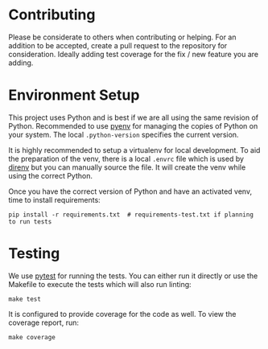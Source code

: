 # Contributing

Please be considerate to others when contributing or helping.
For an addition to be accepted, create a pull request to the repository for consideration.
Ideally adding test coverage for the fix / new feature you are adding.

# Environment Setup

This project uses Python and is best if we are all using the same revision of Python.
Recommended to use [pyenv][] for managing the copies of Python on your system.
The local `.python-version` specifies the current version.

It is highly recommended to setup a virtualenv for local development.
To aid the preparation of the venv, there is a local `.envrc` file which is used by [direnv][] but you can manually source the file.
It will create the venv while using the correct Python.

Once you have the correct version of Python and have an activated venv, time to install requirements:

    pip install -r requirements.txt  # requirements-test.txt if planning to run tests

# Testing

We use [pytest][] for running the tests.
You can either run it directly or use the Makefile to execute the tests which will also run linting:

    make test

It is configured to provide coverage for the code as well.
To view the coverage report, run:

    make coverage


[pyenv]: https://github.com/pyenv/pyenv
[direnv]: https://github.com/direnv/direnv
[pytest]: https://docs.pytest.org/en/stable/
[flake8]: https://flake8.pycqa.org/en/latest/
[black]: https://github.com/psf/black
[black-setup]: https://github.com/psf/black/blob/master/docs/editor_integration.md#other-editors
